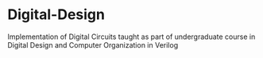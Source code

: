 # Digital-Design
Implementation of Digital Circuits taught as part of undergraduate course in Digital Design and Computer Organization in Verilog
